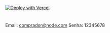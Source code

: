 [![Deploy with Vercel](https://vercel.com/button)](https://vercel.com/new/clone?repository-url=https://github.com/lucianobajr/node-paypal%2Fvercel%2Fnext.js%2Ftree%2Fcanary%2Fexamples%2Fhello-world)

# 
Email: comprador@node.com
Senha: 12345678
